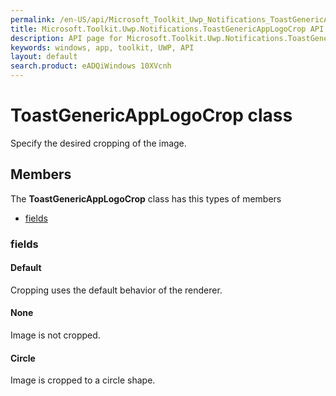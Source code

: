```yaml
---
permalink: /en-US/api/Microsoft_Toolkit_Uwp_Notifications_ToastGenericAppLogoCrop.htm
title: Microsoft.Toolkit.Uwp.Notifications.ToastGenericAppLogoCrop API 
description: API page for Microsoft.Toolkit.Uwp.Notifications.ToastGenericAppLogoCrop
keywords: windows, app, toolkit, UWP, API
layout: default
search.product: eADQiWindows 10XVcnh
---
```



# ToastGenericAppLogoCrop class

Specify the desired cropping of the image.

## Members

The **ToastGenericAppLogoCrop** class has this types of members

* [fields](#fields)

### fields

#### Default

Cropping uses the default behavior of the renderer.



#### None

Image is not cropped.



#### Circle

Image is cropped to a circle shape.


